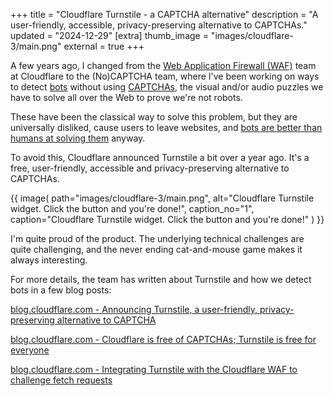 +++
title = "Cloudflare Turnstile - a CAPTCHA alternative"
description = "A user-friendly, accessible, privacy-preserving alternative to CAPTCHAs."
updated = "2024-12-29"
[extra]
thumb_image = "images/cloudflare-3/main.png"
external = true
+++

A few years ago, I changed from the [Web Application Firewall (WAF)](https://en.wikipedia.org/wiki/Web_application_firewall) team at Cloudflare to the (No)CAPTCHA team, where I've been working on ways to detect [bots](https://en.wikipedia.org/wiki/Internet_bot) without using [CAPTCHAs](https://en.wikipedia.org/wiki/CAPTCHA), the visual and/or audio puzzles we have to solve all over the Web to prove we're not robots.

These have been the classical way to solve this problem, but they are universally disliked, cause users to leave websites, and [bots are better than humans at solving them](https://arxiv.org/pdf/2307.12108.pdf) anyway.

To avoid this, Cloudflare announced Turnstile a bit over a year ago. It's a free, user-friendly, accessible and privacy-preserving alternative to CAPTCHAs.

{{ image(
    path="images/cloudflare-3/main.png",
    alt="Cloudflare Turnstile widget. Click the button and you're done!",
    caption_no="1",
    caption="Cloudflare Turnstile widget. Click the button and you're done!"
) }}

I'm quite proud of the product. The underlying technical challenges are quite challenging, and the never ending cat-and-mouse game makes it always interesting.

For more details, the team has written about Turnstile and how we detect bots in a few blog posts:

[blog.cloudflare.com - Announcing Turnstile, a user-friendly, privacy-preserving alternative to CAPTCHA](https://blog.cloudflare.com/turnstile-private-captcha-alternative/)

[blog.cloudflare.com - Cloudflare is free of CAPTCHAs; Turnstile is free for everyone](https://blog.cloudflare.com/turnstile-ga/)

[blog.cloudflare.com - Integrating Turnstile with the Cloudflare WAF to challenge fetch requests](https://blog.cloudflare.com/integrating-turnstile-with-the-cloudflare-waf-to-challenge-fetch-requests/)
